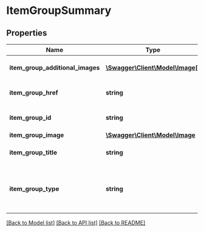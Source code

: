 # ItemGroupSummary

## Properties
Name | Type | Description | Notes
------------ | ------------- | ------------- | -------------
**item_group_additional_images** | [**\Swagger\Client\Model\Image[]**](Image.md) | An array of containers with the URLs for images that are in addition to the primary image of the item group. The primary image is returned in the itemGroupImage field. | [optional] 
**item_group_href** | **string** | The HATEOAS reference of the parent page of the item group. An item group is an item that has various aspect differences, such as color, size, storage capacity, etc. | [optional] 
**item_group_id** | **string** | The unique identifier for the item group. An item group is an item that has various aspect differences, such as color, size, storage capacity, etc. | [optional] 
**item_group_image** | [**\Swagger\Client\Model\Image**](Image.md) |  | [optional] 
**item_group_title** | **string** | The title of the item that appears on the item group page. An item group is an item that has various aspect differences, such as color, size, storage capacity, etc. | [optional] 
**item_group_type** | **string** | Indicates the type of the item group. An item group is an item that has various aspect differences, such as color, size, storage capacity, etc. For implementation help, refer to &lt;a href&#x3D;&#39;https://developer.ebay.com/devzone/rest/api-ref/browse/types/ItemGroupTypeEnum.html&#39;&gt;eBay API documentation&lt;/a&gt; | [optional] 

[[Back to Model list]](../README.md#documentation-for-models) [[Back to API list]](../README.md#documentation-for-api-endpoints) [[Back to README]](../README.md)


